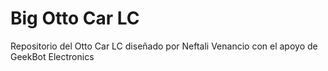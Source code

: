 # Big Otto Car LC
Repositorio del Otto Car LC diseñado por Neftali Venancio con el apoyo de GeekBot Electronics
